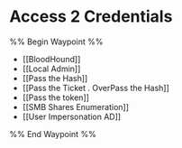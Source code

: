 # Access 2 Credentials

%% Begin Waypoint %%
- [[BloodHound]]
- [[Local Admin]]
- [[Pass the Hash]]
- [[Pass the Ticket . OverPass the Hash]]
- [[Pass the token]]
- [[SMB Shares Enumeration]]
- [[User Impersonation AD]]

%% End Waypoint %%

